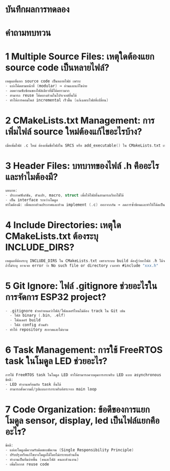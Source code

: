 # บันทึกผลการทดลอง


# คำถามทบทวน

# 1 Multiple Source Files: เหตุใดต้องแยก source code เป็นหลายไฟล์?
```c
เหตุผลที่แยก source code เป็นหลายไฟล์ เพราะ
- แบ่งโค้ดตามหน้าที่ (modular) → อ่านและแก้ไขง่าย
- ลดความซับซ้อนของไฟล์เดียวที่มีโค้ดยาวมาก
- สามารถ reuse โค้ดบางส่วนในโปรเจกต์อื่นได้
- ทำให้การคอมไพล์ incremental เร็วขึ้น (แก้เฉพาะไฟล์ที่เปลี่ยน)
```

# 2 CMakeLists.txt Management: การเพิ่มไฟล์ source ใหม่ต้องแก้ไขอะไรบ้าง?
```c
เมื่อเพิ่มไฟล์ .c ใหม่ ต้องเพิ่มชื่อไฟล์ใน SRCS หรือ add_executable() ใน CMakeLists.txt เพื่อให้ระบบ build รู้ว่าต้องคอมไพล์ไฟล์ใหม่ด้วย
```

# 3 Header Files: บทบาทของไฟล์ .h คืออะไร และทำไมต้องมี?
```c
บทบาท:
- ประกาศฟังก์ชัน, ตัวแปร, macro, struct เพื่อให้ไฟล์อื่นสามารถเรียกใช้ได้
- เป็น interface ระหว่างโมดูล
ทำไมต้องมี: เพื่อแยกส่วนประกาศและส่วน implement (.c) ออกจากกัน → ลดการซ้ำซ้อนและทำให้โค้ดเป็นระบบ
```

# 4 Include Directories: เหตุใด CMakeLists.txt ต้องระบุ INCLUDE_DIRS?
```c
เหตุผลที่ต้องระบุ INCLUDE_DIRS ใน CMakeLists.txt เพราะระบบ build ต้องรู้ว่าหาไฟล์ .h ได้จากโฟลเดอร์ไหน
ถ้าไม่ระบุ อาจเจอ error ว่า No such file or directory เวลาทำ #include "xxx.h"
```

# 5 Git Ignore: ไฟล์ .gitignore ช่วยอะไรในการจัดการ ESP32 project?
```c
- .gitignore ช่วยกำหนดว่าไฟล์/โฟลเดอร์ไหนไม่ต้อง track ใน Git เช่น
  - ไฟล์ binary (.bin, .elf)
  - โฟลเดอร์ build
  - ไฟล์ config ส่วนตัว
- ทำให้ repository สะอาดและไม่บวม
```

# 6 Task Management: การใช้ FreeRTOS task ในโมดูล LED ช่วยอะไร?
```c
การใช้ FreeRTOS task ในโมดูล LED ทำให้สามารถควบคุมการกระพริบ LED แบบ asynchronous
ข้อดี:
- LED ทำงานพร้อมกับ task อื่นได้
- สามารถตั้งความถี่/รูปแบบการกระพริบอิสระจาก main loop
```

# 7 Code Organization: ข้อดีของการแยกโมดูล sensor, display, led เป็นไฟล์แยกคืออะไร?
```c
ข้อดี:
- แต่ละโมดูลมีความรับผิดชอบชัดเจน (Single Responsibility Principle)
- ปรับปรุงหรือแก้ไขบางโมดูลได้โดยไม่กระทบส่วนอื่น
- ทำงานเป็นทีมง่ายขึ้น (คนละไฟล์ คนละส่วนงาน)
- เพิ่มโอกาส reuse code
```
